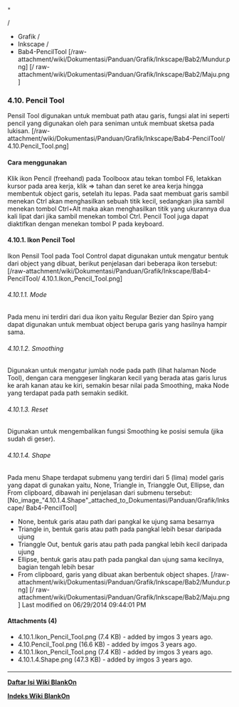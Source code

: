 

    *









  /


  * Grafik  /
  * Inkscape  /
  * Bab4-PencilTool
[/raw-attachment/wiki/Dokumentasi/Panduan/Grafik/Inkscape/Bab2/Mundur.png] [/
raw-attachment/wiki/Dokumentasi/Panduan/Grafik/Inkscape/Bab2/Maju.png]
### 4.10. Pencil Tool
Pensil Tool digunakan untuk membuat path atau garis, fungsi alat ini seperti
pencil yang digunakan oleh para seniman untuk membuat sketsa pada lukisan.
[/raw-attachment/wiki/Dokumentasi/Panduan/Grafik/Inkscape/Bab4-PencilTool/
4.10.Pencil_Tool.png]
#### Cara menggunakan
Klik ikon Pencil (freehand) pada Toolboox atau tekan tombol F6, letakkan kursor
pada area kerja, klik => tahan dan seret ke area kerja hingga membentuk object
garis, setelah itu lepas. Pada saat membuat garis sambil menekan Ctrl akan
menghasilkan sebuah titik kecil, sedangkan jika sambil menekan tombol Ctrl+Alt
maka akan menghasilkan titik yang ukurannya dua kali lipat dari jika sambil
menekan tombol Ctrl. Pencil Tool juga dapat diaktifkan dengan menekan tombol P
pada keyboard.
#### 4.10.1. Ikon Pencil Tool
Ikon Pensil Tool pada Tool Control dapat digunakan untuk mengatur bentuk dari
object yang dibuat, berikut penjelasan dari beberapa ikon tersebut:
[/raw-attachment/wiki/Dokumentasi/Panduan/Grafik/Inkscape/Bab4-PencilTool/
4.10.1.Ikon_Pencil_Tool.png]
###### 4.10.1.1. Mode
Pada menu ini terdiri dari dua ikon yaitu Regular Bezier dan Spiro yang dapat
digunakan untuk membuat object berupa garis yang hasilnya hampir sama.
###### 4.10.1.2. Smoothing
Digunakan untuk mengatur jumlah node pada path (lihat halaman Node Tool),
dengan cara menggeser lingkaran kecil yang berada atas garis lurus ke arah
kanan atau ke kiri, semakin besar nilai pada Smoothing, maka Node yang terdapat
pada path semakin sedikit.
###### 4.10.1.3. Reset
Digunakan untuk mengembalikan fungsi Smoothing ke posisi semula (jika sudah di
geser).
###### 4.10.1.4. Shape
Pada menu Shape terdapat submenu yang terdiri dari 5 (lima) model garis yang
dapat di gunakan yaitu, None, Triangle in, Trianggle Out, Ellipse, dan From
clipboard, dibawah ini penjelasan dari submenu tersebut:
[No_image_"4.10.1.4.Shape"_attached_to_Dokumentasi/Panduan/Grafik/Inkscape/
Bab4-PencilTool]
  * None, bentuk garis atau path dari pangkal ke ujung sama besarnya
  * Triangle in, bentuk garis atau path pada pangkal lebih besar daripada
      ujung
  * Trianggle Out, bentuk garis atau path pada pangkal lebih kecil daripada
      ujung
  * Ellipse, bentuk garis atau path pada pangkal dan ujung sama kecilnya,
      bagian tengah lebih besar
  * From clipboard, garis yang dibuat akan berbentuk object shapes.
[/raw-attachment/wiki/Dokumentasi/Panduan/Grafik/Inkscape/Bab2/Mundur.png] [/
raw-attachment/wiki/Dokumentasi/Panduan/Grafik/Inkscape/Bab2/Maju.png]
Last modified on 06/29/2014 09:44:01 PM
#### Attachments (4)
  * 4.10.1.Ikon_Pencil_Tool.png​ (7.4 KB) - added by imgos 3 years ago.
  * 4.10.Pencil_Tool.png​ (16.6 KB) - added by imgos 3 years ago.
  * 4.10.1.Ikon_Pencil_Tool.png​ (7.4 KB) - added by imgos 3 years ago.
  * 4.10.1.4.Shape.png​ (47.3 KB) - added by imgos 3 years ago.
#### 
    
 
 
 
 
 
---
[**Daftar Isi Wiki BlankOn**](/DaftarIsi/README.md)
 
[**Indeks Wiki BlankOn**](/Indeks.md)
